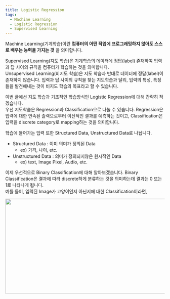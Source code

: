 ```yaml
---
title: Logistic Regression
tags:
  - Machine Learning
  - Logistic Regression
  - Supervised Learning
---
```


Machine Learning(기계학습)이란 __컴퓨터의 어떤 작업에 프로그래밍하지 않아도 스스로 배우는 능력을 가지는 것__ 을 의미합니다.<br>
<!--more-->

Supervised Learning(지도 학습)은 기계학습의 데이터에 정답(label) 존재하여 입력과 답 사이의 규칙을 컴퓨터가 학습하는 것을 의미합니다. <br>
Unsupervised Learning(비지도 학습)은 지도 학습과 반대로 데이터에 정답(label)이 존재하지 않습니다. 입력과 답 사이의 규칙을 찾는 지도학습과 달리, 
입력의 특성, 특징들을 발견해내는 것이 비지도 학습의 목표라고 할 수 있습니다. 

이번 글에선 지도 학습과 기초적인 학습방식인 Logistic Regression에 대해 간략히 적겠습니다.<br>
우선 지도학습은 Regression과 Classification으로 나눌 수 있습니다. 
Regression은 입력에 대한 연속된 출력으로부터 이산적인 결과를 예측하는 것이고, Classification은 입력을 discrete category로 mapping하는 것을 의미합니다.

학습에 들어가는 입력 또한 Structured Data, Unstructured Data로 나뉩니다. <br>
- Structured Data : 이미 의미가 정의된 Data
  - ex) 가격, 나이, etc.
- Unstructured Data : 의미가 정의되지않은 원시적인 Data
  - ex) text, Image Pixel, Audio, etc.
  
이제 우선적으로 Binary Classification에 대해 알아보겠습니다. Binary Classification은 결과에 따라 discrete하게 분류하는 것을 의미하는데 결과는 0 또는 1로 나타나게 됩니다.<br>
예를 들어, 입력된 Image가 고양이인지 아닌지에 대한 Classification이라면, 

<img src="https://user-images.githubusercontent.com/48177363/100990248-05e19080-3595-11eb-9d52-3ea194c886ef.PNG" width="900" height="300">
